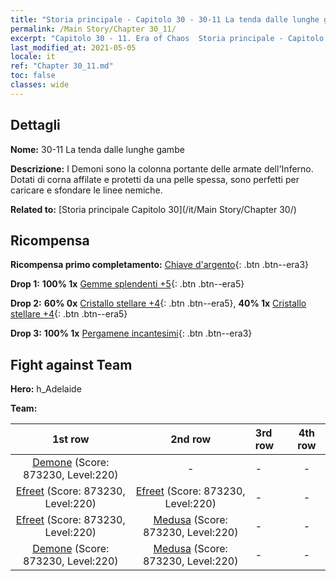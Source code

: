 ```yaml
---
title: "Storia principale - Capitolo 30 - 30-11 La tenda dalle lunghe gambe"
permalink: /Main Story/Chapter 30_11/
excerpt: "Capitolo 30 - 11. Era of Chaos  Storia principale - Capitolo 30_11. 30-11 La tenda dalle lunghe gambe"
last_modified_at: 2021-05-05
locale: it
ref: "Chapter 30_11.md"
toc: false
classes: wide
---
```


## Dettagli

 **Nome:** 30-11 La tenda dalle lunghe gambe

 **Descrizione:** I Demoni sono la colonna portante delle armate dell'Inferno. Dotati di corna affilate e protetti da una pelle spessa, sono perfetti per caricare e sfondare le linee nemiche.

 **Related to:** [Storia principale Capitolo 30](/it/Main Story/Chapter 30/)

## Ricompensa

 **Ricompensa primo completamento:** [Chiave d'argento](/ItemsIT/con_693/){: .btn .btn--era3}

 **Drop 1:** **100% 1x** [Gemme splendenti +5](/ItemsIT/mat_100/){: .btn .btn--era5}

 **Drop 2:** **60% 0x** [Cristallo stellare +4](/ItemsIT/mat_94/){: .btn .btn--era5}, **40% 1x** [Cristallo stellare +4](/ItemsIT/mat_94/){: .btn .btn--era5}

 **Drop 3:** **100% 1x** [Pergamene incantesimi](/ItemsIT/con_694/){: .btn .btn--era3}


## Fight against Team
 **Hero:** h_Adelaide

 **Team:**


  | 1st row | 2nd row | 3rd row | 4th row |
  |:----:|:----:|:----|:----:|
  | [Demone](/it/units/Demon/) (Score: 873230, Level:220)  | - | - | - |
  | [Efreet](/it/units/Efreeti/) (Score: 873230, Level:220)  | [Efreet](/it/units/Efreeti/) (Score: 873230, Level:220)  | - | - |
  | [Efreet](/it/units/Efreeti/) (Score: 873230, Level:220)  | [Medusa](/it/units/Medusa/) (Score: 873230, Level:220)  | - | - |
  | [Demone](/it/units/Demon/) (Score: 873230, Level:220)  | [Medusa](/it/units/Medusa/) (Score: 873230, Level:220)  | - | - |


